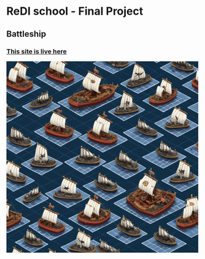 # ReDI school - Final Project

## Battleship

### [This site is live here](https://rtrippel.github.io/Battleship/)

[![ScreenShot](src/assets/project_structure/main-gif.gif)](https://rtrippel.github.io/Battleship/)
